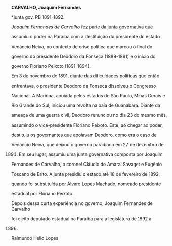 **CARVALHO, Joaquim Fernandes**



\*junta gov. PB 1891-1892.



*Joaquim Fernandes de Carvalho* fez parte da junta governativa que

assumiu o poder na Paraíba com a destituição do presidente do estado

Venâncio Neiva, no contexto de crise política que marcou o final do

governo do presidente Deodoro da Fonseca (1889-1891) e o início do

governo Floriano Peixoto (1891-1894).



Em 3 de novembro de 1891, diante das dificuldades políticas que então

enfrentava, o presidente Deodoro da Fonseca dissolveu o Congresso

Nacional. A Marinha, apoiada pelos estados de São Paulo, Minas Gerais e

Rio Grande do Sul, iniciou uma revolta na baía de Guanabara. Diante da

ameaça de uma guerra civil, Deodoro renunciou no dia 23 do mesmo mês,

assumindo o vice-presidente Floriano Peixoto. Este, ao chegar ao poder,

destituiu os governantes que apoiavam Deodoro, como era o caso de

Venâncio Neiva, que deixou o governo paraibano em 27 de dezembro de

1891. Em seu lugar, assumiu uma junta governativa composta por Joaquim

Fernandes de Carvalho, o coronel Cláudio do Amaral Savaget e Eugênio

Toscano de Brito. A junta presidiu o estado até 18 de fevereiro de 1892,

quando foi substituída por Álvaro Lopes Machado, nomeado presidente

estadual por Floriano Peixoto.



Depois dessa curta experiência no governo, Joaquim Fernandes de Carvalho

foi eleito deputado estadual na Paraíba para a legislatura de 1892 a

1896.



Raimundo Helio Lopes




